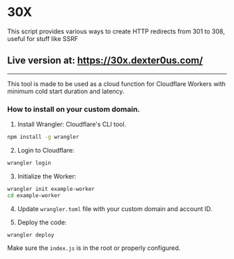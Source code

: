 # 30X
This script provides various ways to create HTTP redirects from 301 to 308, useful for stuff like SSRF

## Live version at: https://30x.dexter0us.com/

---
This tool is made to be used as a cloud function for Cloudflare Workers with minimum cold start duration and latency.

### How to install on your custom domain.
1. Install Wrangler: Cloudflare's CLI tool.
```sh
npm install -g wrangler
```

2. Login to Cloudflare:
```sh
wrangler login
```

3. Initialize the Worker:
```sh
wrangler init example-worker
cd example-worker
```

4. Update `wrangler.toml` file with your custom domain and account ID.

5. Deploy the code:
```sh
wrangler deploy
```

Make sure the `index.js` is in the root or properly configured.
